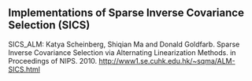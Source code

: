 ## Implementations of Sparse Inverse Covariance Selection (SICS)

SICS_ALM: Katya Scheinberg, Shiqian Ma and Donald Goldfarb. Sparse Inverse Covariance Selection via Alternating Linearization Methods. in Proceedings of NIPS. 2010.
http://www1.se.cuhk.edu.hk/~sqma/ALM-SICS.html

